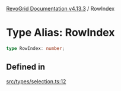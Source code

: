[RevoGrid Documentation v4.13.3](README.md) / RowIndex

# Type Alias: RowIndex

```ts
type RowIndex: number;
```

## Defined in

[src/types/selection.ts:12](https://github.com/revolist/revogrid/blob/827fce61250cb005ab132b3ed11b8ae836712e7b/src/types/selection.ts#L12)
